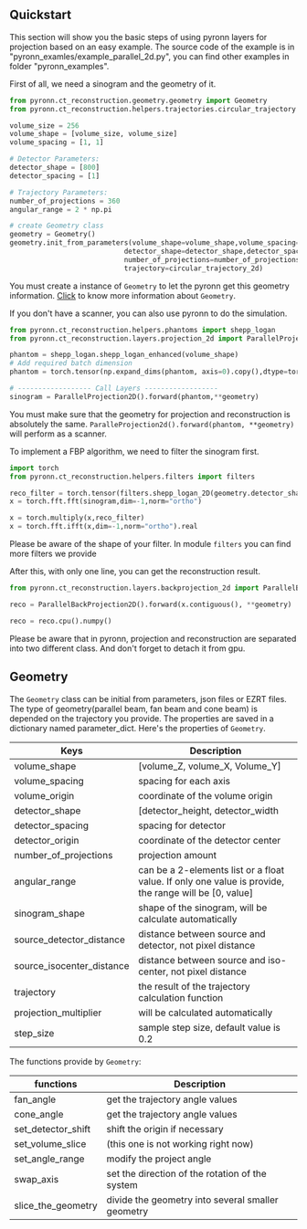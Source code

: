 ## Quickstart
This section will show you the basic steps of using pyronn layers for projection based on an easy example. The source code of the example is in "pyronn_examles/example_parallel_2d.py", you can find other examples in folder "pyronn_examples".

First of all, we need a sinogram and the geometry of it.
```python
from pyronn.ct_reconstruction.geometry.geometry import Geometry
from pyronn.ct_reconstruction.helpers.trajectories.circular_trajectory import circular_trajectory_2d

volume_size = 256
volume_shape = [volume_size, volume_size]
volume_spacing = [1, 1]

# Detector Parameters:
detector_shape = [800]
detector_spacing = [1]

# Trajectory Parameters:
number_of_projections = 360
angular_range = 2 * np.pi

# create Geometry class
geometry = Geometry()
geometry.init_from_parameters(volume_shape=volume_shape,volume_spacing=volume_spacing,
                            detector_shape=detector_shape,detector_spacing=detector_spacing,
                            number_of_projections=number_of_projections,angular_range=angular_range,
                            trajectory=circular_trajectory_2d)
```
You must create a instance of `Geometry` to let the pyronn get this geometry information. [Click](#Geometry) to know more information about `Geometry`.

If you don't have a scanner, you can also use pyronn to do the simulation.
```python
from pyronn.ct_reconstruction.helpers.phantoms import shepp_logan
from pyronn.ct_reconstruction.layers.projection_2d import ParallelProjection2D

phantom = shepp_logan.shepp_logan_enhanced(volume_shape)
# Add required batch dimension
phantom = torch.tensor(np.expand_dims(phantom, axis=0).copy(),dtype=torch.float32).cuda()

# ------------------ Call Layers ------------------
sinogram = ParallelProjection2D().forward(phantom,**geometry)
```
You must make sure that the geometry for projection and reconstruction is absolutely the same.
`ParalleProjection2d().forward(phantom, **geometry)` will perform as a scanner.

To implement a FBP algorithm, we need to filter the sinogram first.
```python
import torch
from pyronn.ct_reconstruction.helpers.filters import filters

reco_filter = torch.tensor(filters.shepp_logan_2D(geometry.detector_shape, geometry.detector_spacing, geometry.number_of_projections)).cuda()
x = torch.fft.fft(sinogram,dim=-1,norm="ortho")

x = torch.multiply(x,reco_filter)
x = torch.fft.ifft(x,dim=-1,norm="ortho").real
```
Please be aware of the shape of your filter. In module `filters` you can find more filters we provide

After this, with only one line, you can get the reconstruction result.
```python
from pyronn.ct_reconstruction.layers.backprojection_2d import ParallelBackProjection2D

reco = ParallelBackProjection2D().forward(x.contiguous(), **geometry)

reco = reco.cpu().numpy()
```
Please be aware that in pyronn, projection and reconstruction are separated into two different class.
And don't forget to detach it from gpu.

## Geometry
The `Geometry` class can be initial from parameters, json files or EZRT files. The type of geometry(parallel beam, fan beam and cone beam) 
is depended on the trajectory you provide. 
The properties are saved in a dictionary named parameter_dict. Here's the properties of `Geometry`.

| Keys                      | Description                                                                                           |
|---------------------------|-------------------------------------------------------------------------------------------------------|
| volume_shape              | [volume_Z, volume_X, Volume_Y]                                                                        |
| volume_spacing            | spacing for each axis                                                                                 |
| volume_origin             | coordinate of the volume origin                                                                       |
| detector_shape            | [detector_height, detector_width                                                                      |
| detector_spacing          | spacing for detector                                                                                  |
| detector_origin           | coordinate of the detector center                                                                     |
| number_of_projections     | projection amount                                                                                     |
| angular_range             | can be a 2-elements list or a float value. If only one value is provide, the range will be [0, value] |
| sinogram_shape            | shape of the sinogram, will be calculate automatically                                                |
| source_detector_distance  | distance between source and detector, not pixel distance                                              |
| source_isocenter_distance | distance between source and iso-center, not pixel distance                                            |
| trajectory                | the result of the trajectory  calculation function                                                    |
| projection_multiplier     | will be calculated automatically                                                                      |
| step_size                 | sample step size, default value is 0.2                                                                |

The functions provide by  `Geometry`:

| functions           | Description                                        |
|---------------------|----------------------------------------------------|
| fan_angle           | get the trajectory angle values                    |
| cone_angle          | get the trajectory angle values                    |
| set_detector_shift  | shift the origin if necessary                      |
| set_volume_slice    | (this one is not working right now)                |
| set_angle_range     | modify the project angle                           |
| swap_axis           | set the direction of the rotation of the system    |
| slice_the_geometry  | divide the geometry into several smaller geometry  |



